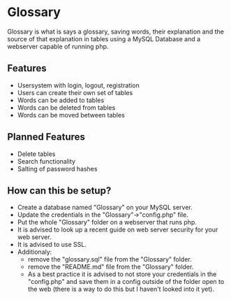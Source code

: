 # Glossary

Glossary is what is says a glossary, saving words, their explanation and the source of that explanation in tables using a MySQL Database and a webserver capable of running php.


## Features
- Usersystem with login, logout, registration
- Users can create their own set of tables
- Words can be added to tables
- Words can be deleted from tables
- Words can be moved between tables

## Planned Features
- Delete tables
- Search functionality
- Salting of password hashes


## How can this be setup?
- Create a database named "Glossary" on your MySQL server.
- Update the credentials in the "Glossary"->"config.php" file.
- Put the whole "Glossary" folder on a webserver that runs php.
- It is advised to look up a recent guide on web server security for your web server.
- It is advised to use SSL.
- Additionaly:
  - remove the "glossary.sql" file from the "Glossary" folder.
  - remove the "README.md" file from the "Glossary" folder.
  - As a best practice it is advised to not store your credentials in the "config.php" and save them in a config outside of the folder open to the web (there is a way to do this but I haven't looked into it yet).
